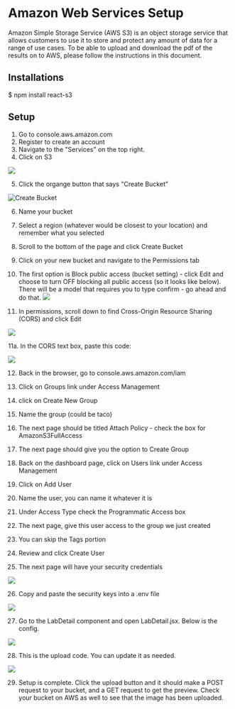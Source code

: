 # Amazon Web Services Setup
Amazon Simple Storage Service (AWS S3) is an object storage service that allows customers to use it to store and protect any amount of data for a range of use cases.
To be able to upload and download the pdf of the results on to AWS, please follow the instructions in this document. 

## Installations
$ npm install react-s3

##  Setup
1. Go to console.aws.amazon.com
2. Register to create an account
3. Navigate to the "Services" on the top right. 
4. Click on S3

![](/public/s3.png)



5. Click the organge button that says "Create 
Bucket" 

![Create Bucket](/public/createBucket.png)

6. Name your bucket
7. Select a region (whatever would be closest to your location) and remember what you selected
8. Scroll to the bottom of the page and click Create Bucket



9. Click on your new bucket and navigate to the Permissions tab 

10. The first option is Block public access (bucket setting) - click Edit  and choose to turn OFF blocking all public access (so it looks like below). There will be a model that requires you to type confirm - go ahead and do that.
![](/public/bucketSettings.png)



11. In permissions, scroll down to find Cross-Origin Resource Sharing (CORS) and click Edit

![](/public/CORS.png)


11a. In the CORS text box, paste this code:

![](/public/corsConfig.png)


12. Back in the browser, go to console.aws.amazon.com/iam

13. Click on Groups link under Access Management

14. click on Create New Group 

15. Name the group (could be taco)

16. The next page should be titled Attach Policy - check the box for AmazonS3FullAccess

17. The next page should give you the option to Create Group


18. Back on the dashboard page, click on Users link under Access Management

19. Click on Add User

20. Name the user, you can name it whatever it is

21. Under Access Type check the Programmatic Access box

22. The next page, give this user access to the group we just created

23. You can skip the Tags portion

24. Review and click Create User

25. The next page will have your security credentials

![](/public/success.png)

26. Copy and paste the security keys into a .env file

![](/public/env.png)


27. Go to the LabDetail component and open LabDetail.jsx. Below is the config.

![](/public/config.png)



28. This is the upload code. You can update it as needed.

![](/public/upload.png)



29. Setup is complete. Click the upload button and it should make a POST request to your bucket, and a GET request to get the preview. Check your bucket on AWS as well to see that the image has been uploaded.

















